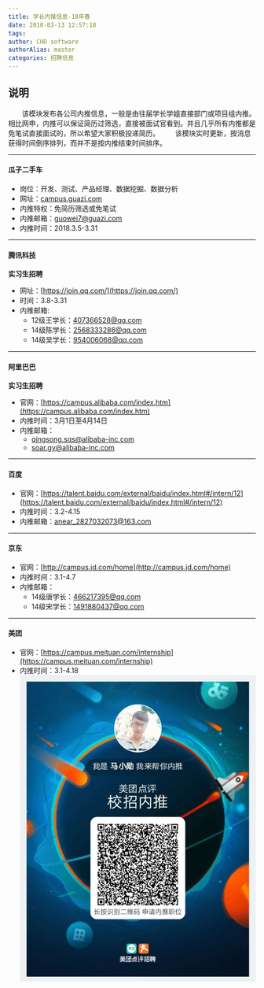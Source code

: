 ```yaml
---
title: 学长内推信息-18年春
date: 2018-03-13 12:57:18
tags:
author: CHD software
authorAlias: master
categories: 招聘信息
---
```


## 说明
&emsp;&emsp;该模块发布各公司内推信息，一般是由往届学长学姐直接部门或项目组内推。相比网申，内推可以保证简历过筛选，直接被面试官看到。并且几乎所有内推都是免笔试直接面试的，所以希望大家积极投递简历。
&emsp;&emsp;该模块实时更新，按消息获得时间倒序排列，而并不是按内推结束时间排序。

****
#### 瓜子二手车
* 岗位：开发、测试、产品经理、数据挖掘、数据分析
* 网址：[campus.guazi.com](http://campus.guazi.com)
* 内推特权：免简历筛选或免笔试
* 内推邮箱：guowei7@guazi.com
* 内推时间：2018.3.5-3.31

***
#### 腾讯科技
**实习生招聘**
* 网址：[https://join.qq.com/](https://join.qq.com/)
* 时间：3.8-3.31
* 内推邮箱:
    * 12级王学长：407366528@qq.com 
	* 14级陈学长：2568333286@qq.com
	* 14级吴学长：954006068@qq.com

***
#### 阿里巴巴
**实习生招聘**
* 官网：[https://campus.alibaba.com/index.htm](https://campus.alibaba.com/index.htm)
* 内推时间：3月1日至4月14日
* 内推邮箱：
    * qingsong.sqs@alibaba-inc.com
	* soar.gy@alibaba-inc.com

***
#### 百度
* 官网：[https://talent.baidu.com/external/baidu/index.html#/intern/12](https://talent.baidu.com/external/baidu/index.html#/intern/12)
* 内推时间：3.2-4.15
* 内推邮箱：anear_2827032073@163.com

***
#### 京东
* 官网：[http://campus.jd.com/home](http://campus.jd.com/home)
* 内推时间：3.1-4.7
* 内推邮箱：
    * 14级唐学长：466217395@qq.com
	* 14级宋学长：1491880437@qq.com

****
#### 美团
* 官网：[https://campus.meituan.com/internship](https://campus.meituan.com/internship)
* 内推时间：3.1-4.18
![img](../img/mtnt.jpeg)